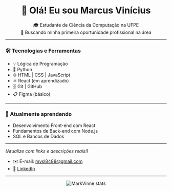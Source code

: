 <h1 align="center">👋 Olá! Eu sou Marcus Vinícius</h1>

<p align="center">
  🎓 Estudante de Ciência da Computação na UFPE <br>
  🚀 Buscando minha primeira oportunidade profissional na área <br>
</p>

---

### 🛠️ Tecnologias e Ferramentas

- 💡 Lógica de Programação
- 🐍 Python
- 🌐 HTML | CSS | JavaScript
- ⚛️ React (em aprendizado)
- 🗄️ Git | GitHub
- 📋 Figma (básico)

---

### 🌱 Atualmente aprendendo

- Desenvolvimento Front-end com React
- Fundamentos de Back-end com Node.js
- SQL e Bancos de Dados

---
*(Atualize com links e descrições reais!)*


- ✉️ E-mail: mvsl8488@gmail.com  
- 💼 [LinkedIn](https://www.linkedin.com/in/marcusvinicius1984)  

---

<p align="center">
  <img src="https://github-readme-stats.vercel.app/api?username=MarkVinne&show_icons=true&theme=radical" alt="MarkVinne stats" />
</p>
